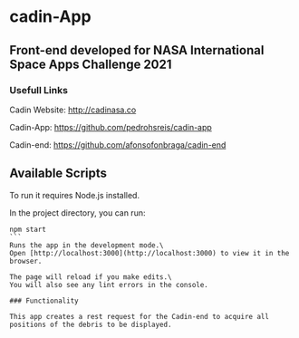 # cadin-App
## Front-end developed for NASA International Space Apps Challenge 2021

### Usefull Links

Cadin Website: http://cadinasa.co

Cadin-App: https://github.com/pedrohsreis/cadin-app

Cadin-end: https://github.com/afonsofonbraga/cadin-end

## Available Scripts
To run it requires Node.js installed.

In the project directory, you can run:

````
npm start
```
Runs the app in the development mode.\
Open [http://localhost:3000](http://localhost:3000) to view it in the browser.

The page will reload if you make edits.\
You will also see any lint errors in the console.

### Functionality

This app creates a rest request for the Cadin-end to acquire all positions of the debris to be displayed.